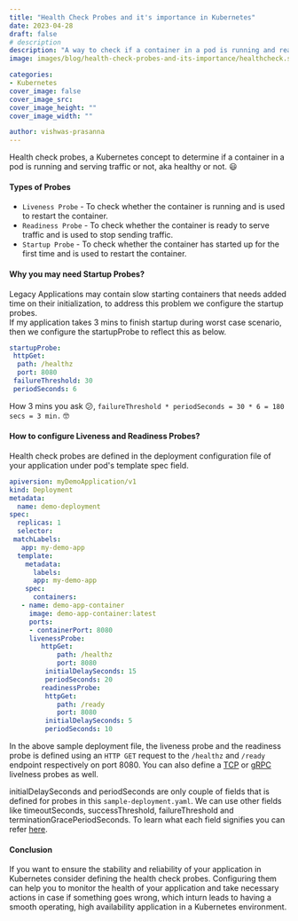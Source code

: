 ```yaml
---
title: "Health Check Probes and it's importance in Kubernetes"
date: 2023-04-28
draft: false
# description
description: "A way to check if a container in a pod is running and ready to serve traffic using liveness probe, readiness probe and startup probe in Kubernetes."
image: images/blog/health-check-probes-and-its-importance/healthcheck.svg

categories:
- Kubernetes
cover_image: false
cover_image_src: 
cover_image_height: ""
cover_image_width: ""

author: vishwas-prasanna
---
```

Health check probes, a Kubernetes concept to determine if a container in a pod is running and serving traffic or not, aka healthy or not. 😃

#### Types of Probes

* `Liveness Probe` - To check whether the container is running and is used to restart the container.
* `Readiness Probe` - To check whether the container is ready to serve traffic and is used to stop sending traffic.
* `Startup Probe` - To check whether the container has started up for the first time and is used to restart the container.

#### Why you may need Startup Probes?

Legacy Applications may contain slow starting containers that needs added time on their initialization, to address this problem we configure the startup probes.  
If my application takes 3 mins to finish startup during worst case scenario, then we configure the startupProbe to reflect this as below.

```yaml
startupProbe: 
 httpGet: 
  path: /healthz
  port: 8080
 failureThreshold: 30
 periodSeconds: 6
```

How 3 mins you ask 😕, `failureThreshold * periodSeconds = 30 * 6 = 180 secs = 3 min.` 🤓

#### How to configure Liveness and Readiness Probes?

Health check probes are defined in the deployment configuration file of your application under pod's template spec field.

```yaml
apiversion: myDemoApplication/v1
kind: Deployment
metadata:
  name: demo-deployment
spec:
  replicas: 1
  selector:
 matchLabels:
   app: my-demo-app
  template:
    metadata:
      labels: 
      app: my-demo-app
    spec:
      containers:
   - name: demo-app-container
     image: demo-app-container:latest
     ports:
     - containerPort: 8080
     livenessProbe:
        httpGet:
            path: /healthz
            port: 8080
         initialDelaySeconds: 15
         periodSeconds: 20
        readinessProbe:
         httpGet:
            path: /ready
            port: 8080
         initialDelaySeconds: 5 
         periodSeconds: 10
```

In the above sample deployment file, the liveness probe and the readiness probe is defined using an `HTTP GET` request to the `/healthz` and `/ready` endpoint respectively on port 8080. You can also define a [TCP](https://kubernetes.io/docs/tasks/configure-pod-container/configure-liveness-readiness-startup-probes/#define-a-tcp-liveness-probe) or [gRPC](https://kubernetes.io/docs/tasks/configure-pod-container/configure-liveness-readiness-startup-probes/#define-a-grpc-liveness-probe) livelness probes as well.

initialDelaySeconds and periodSeconds are only couple of fields that is defined for probes in this `sample-deployment.yaml`. We can use other fields like timeoutSeconds, successThreshold, failureThreshold and terminationGracePeriodSeconds. To learn what each field signifies you can refer [here](https://kubernetes.io/docs/tasks/configure-pod-container/configure-liveness-readiness-startup-probes/#configure-probes).

#### Conclusion

If you want to ensure the stability and reliability of your application in Kubernetes consider defining the health check probes. Configuring them can help you to monitor the health of your application and take necessary actions in case if something goes wrong, which inturn leads to having a smooth operating, high availability application in a Kubernetes environment.
